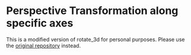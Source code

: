 # Perspective Transformation along specific axes

This is a modified version of rotate_3d for personal purposes. Please use the [original repository](https://github.com/eborboihuc/rotate_3d) instead.

